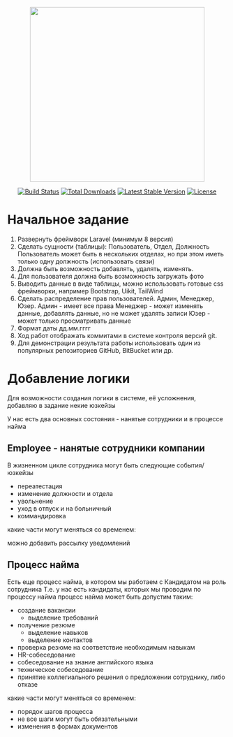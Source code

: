<p align="center"><a href="https://laravel.com" target="_blank"><img src="https://raw.githubusercontent.com/laravel/art/master/logo-lockup/5%20SVG/2%20CMYK/1%20Full%20Color/laravel-logolockup-cmyk-red.svg" width="400"></a></p>

<p align="center">
<a href="https://travis-ci.org/laravel/framework"><img src="https://travis-ci.org/laravel/framework.svg" alt="Build Status"></a>
<a href="https://packagist.org/packages/laravel/framework"><img src="https://img.shields.io/packagist/dt/laravel/framework" alt="Total Downloads"></a>
<a href="https://packagist.org/packages/laravel/framework"><img src="https://img.shields.io/packagist/v/laravel/framework" alt="Latest Stable Version"></a>
<a href="https://packagist.org/packages/laravel/framework"><img src="https://img.shields.io/packagist/l/laravel/framework" alt="License"></a>
</p>

# Начальное задание

1. Развернуть фреймворк Laravel (минимум 8 версия)
2. Сделать сущности (таблицы): Пользователь, Отдел, Должность
   Пользователь может быть в нескольких отделах, но при этом иметь только одну должность (использовать связи)
3. Должна быть возможность добавлять, удалять, изменять.
4. Для пользователя должна быть возможность загружать фото
5. Выводить данные в виде таблицы, можно использовать готовые css фреймворки, например Bootstrap, Uikit, TailWind
6. Сделать распределение прав пользователей. Админ, Менеджер, Юзер.
   Админ - имеет все права
   Менеджер - может изменять данные, добавлять данные, но не может удалять записи
   Юзер - может только просматривать данные
7. Формат даты дд.мм.гггг
8. Ход работ отображать коммитами в системе контроля версий git.
9. Для демонстрации результата работы использовать один из популярных репозиториев GitHub, BitBucket или др.

# Добавление логики

Для возможности создания логики в системе, её усложнения, добавляю в задание некие юзкейзы

У нас есть два основных состояния - нанятые сотрудники и в процессе найма

## Employee - нанятые сотрудники компании

В жизненном цикле сотрудника могут быть следующие события/юзкейзы
- переатестация
- изменение должности и отдела
- увольнение
- уход в отпуск и на больничный
- коммандировка

какие части могут меняться со временем:

можно добавить рассылку уведомлений

## Процесс найма
Есть еще процесс найма, в котором мы работаем с Кандидатом на роль сотрудника
Т.е. у нас есть кандидаты, которых мы проводим по процессу найма
процесс найма может быть допустим таким:
- создание вакансии
  - выделение требований
- получение резюме
  - выделение навыков
  - выделение контактов
- проверка резюме на соответствие необходимым навыкам
- HR-собеседование
- собеседование на знание английского языка
- техническое собеседование
- принятие коллегиального решения о предложении сотруднику, либо отказе

какие части могут меняться со временем:
- порядок шагов процесса
- не все шаги могут быть обязательными
- изменения в формах документов
